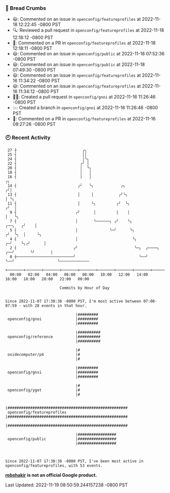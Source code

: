 ### 🍞 Bread Crumbs

 * 😃: Commented on an issue in `openconfig/featureprofiles` at 2022-11-18 12:22:45 -0800 PST
 * 🔍: Reviewed a pull request in  `openconfig/featureprofiles` at 2022-11-18 12:18:12 -0800 PST
 * 💬: Commented on a PR in  `openconfig/featureprofiles` at 2022-11-18 12:18:11 -0800 PST
 * 😃: Commented on an issue in `openconfig/public` at 2022-11-18 07:52:36 -0800 PST
 * 😃: Commented on an issue in `openconfig/public` at 2022-11-18 07:49:30 -0800 PST
 * 😃: Commented on an issue in `openconfig/featureprofiles` at 2022-11-16 11:34:22 -0800 PST
 * 😃: Commented on an issue in `openconfig/featureprofiles` at 2022-11-16 11:34:12 -0800 PST
 * ✍🏼: Created a pull request in `openconfig/gnoi` at 2022-11-16 11:26:46 -0800 PST
 * 💥: Created a branch in `openconfig/gnoi` at 2022-11-16 11:26:46 -0800 PST
 * 💬: Commented on a PR in  `openconfig/featureprofiles` at 2022-11-16 08:27:26 -0800 PST

### 🕘 Recent Activity
```
 27 ┼                             ╭╮
 25 ┤                             ││
 24 ┤                             │╰╮
 22 ┤                            ╭╯ │
 20 ┤                            │  ╰╮
 18 ┤                            │   │
 16 ┤                            │   │                                                ╭╮
 14 ┤                           ╭╯   ╰╮            ╭╮                                ╭╯│
 13 ┤                           │     │           ╭╯╰╮                               │ ╰╮
 11 ┤                           │     ╰╮         ╭╯  ╰╮                             ╭╯  │
  9 ┤                          ╭╯      │         │    │                             │   ╰╮
  7 ┤                          │       ╰──────╮ ╭╯    ╰╮                    ╭──╮   ╭╯    │
  5 ┤                          │              ╰─╯      ╰╮                  ╭╯  ╰╮  │     ╰╮
  4 ┤                          │                        ╰╮               ╭─╯    ╰╮╭╯      │
  2 ┤                         ╭╯                         ╰─╮  ╭────╮  ╭──╯       ╰╯       │
  0 ┼─────────────────────────╯                            ╰──╯    ╰──╯                   ╰─────────────
    +───────+───────+───────+───────+───────+───────+───────+───────+───────+───────+───────+───────+────
  00:00   02:00   04:00   06:00   08:00   10:00   12:00   14:00   16:00   18:00   20:00   22:00   00:00   

						Commits by Hour of Day


Since 2022-11-07 17:38:38 -0800 PST, I'm most active between 07:00-07:59 - with 28 events in that hour.

```



```
                               |#########
 openconfig/gnoi               |#########
                               |#########

                               |##########
 openconfig/reference          |##########
                               |##########

                               |#
 oxidecomputer/p4              |#
                               |#

                               |#########
 openconfig/gnsi               |#########
                               |#########

                               |#
 openconfig/ygot               |#
                               |#

                               |#####################################################
 openconfig/featureprofiles    |#####################################################
                               |#####################################################

                               |#################
 openconfig/public             |#################
                               |#################



Since 2022-11-07 17:38:38 -0800 PST, I've been most active in openconfig/featureprofiles, with 53 events.

```
**[robshakir](mailto:robjs@google.com) is not an official Google product.**  


Last Updated: 2022-11-19 08:50:59.244157238 -0800 PST
